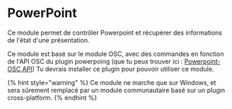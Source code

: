 # PowerPoint

Ce module permet de contrôler Powerpoint et récupérer des informations de l'état d'une présentation.

Ce module est basé sur le module OSC, avec des commandes en fonction de l'API OSC du plugin powerpoing \(que tu peux trouver ici : [Powerpoint-OSC API](https://github.com/benkuper/PowerPoint-OSC)\) Tu devrais installer ce plugin pour pouvoir utiliser ce module.

{% hint style="warning" %}
Ce module ne marche que sur Windows, et sera sûrement remplacé par un module communautaire basé sur un plugin cross-platform.
{% endhint %}

